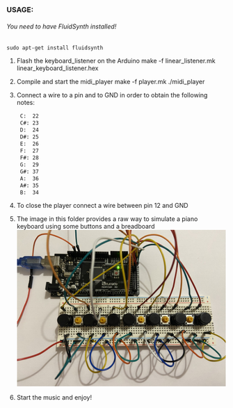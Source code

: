### USAGE:
###### You need to have FluidSynth installed!
    sudo apt-get install fluidsynth

1. Flash the keyboard_listener on the Arduino
    make -f linear_listener.mk linear_keyboard_listener.hex

2. Compile and start the midi_player
    make -f player.mk
    ./midi_player

3. Connect a wire to a pin and to GND in order to obtain the following notes:

        C:  22
        C#: 23
        D:  24
        D#: 25
        E:  26
        F:  27
        F#: 28
        G:  29
        G#: 37
        A:  36
        A#: 35
        B:  34

4. To close the player connect a wire between pin 12 and GND

5. The image in this folder provides a raw way to simulate a piano keyboard using some buttons and a breadboard
    ![Piano Keyboard](images/piano_keyboard.jpg)

6. Start the music and enjoy!
